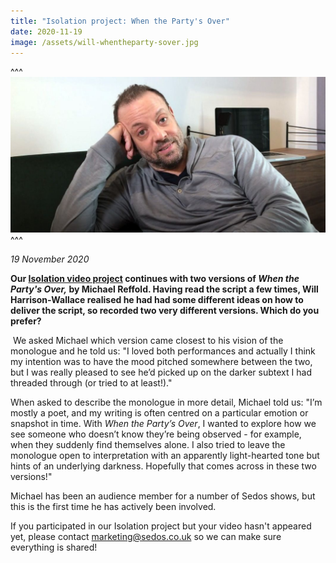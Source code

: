 ```yaml
---
title: "Isolation project: When the Party's Over"
date: 2020-11-19
image: /assets/will-whentheparty-sover.jpg
---
```

^^^ ![](/assets/will-whentheparty-sover.jpg)
^^^ 

*19 November 2020*

**Our [Isolation video project](https://sedos.co.uk/shows/2020-isolation) continues with two versions of *When the Party's Over,* by Michael Reffold. Having read the script a few times, Will Harrison-Wallace realised he had had some different ideas on how to deliver the script, so recorded two very different versions. Which do you prefer?**

 We asked Michael which version came closest to his vision of the monologue and he told us: "I loved both performances and actually I think my intention was to have the mood pitched somewhere between the two, but I was really pleased to see he’d picked up on the darker subtext I had threaded through (or tried to at least!)."

When asked to describe the monologue in more detail, Michael told us: "I’m mostly a poet, and my writing is often centred on a particular emotion or snapshot in time. With *When the Party’s Over*, I wanted to explore how we see someone who doesn’t know they’re being observed - for example, when they suddenly find themselves alone. I also tried to leave the monologue open to interpretation with an apparently light-hearted tone but hints of an underlying darkness. Hopefully that comes across in these two versions!"

Michael has been an audience member for a number of Sedos shows, but this is the first time he has actively been involved. 

If you participated in our Isolation project but your video hasn't appeared yet, please contact [marketing@sedos.co.uk](mailto:marketing@sedos.co.uk) so we can make sure everything is shared!   

<div class="video-responsive"><?# YouTube https://youtu.be/RNbN9_KpllI /?></div>

<div class="video-responsive"><?# YouTube https://youtu.be/RO38Q_XWgkU /?></div>